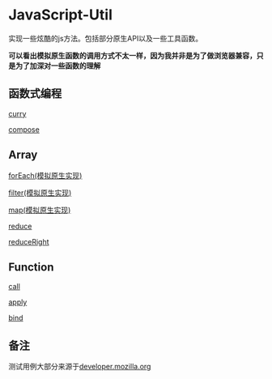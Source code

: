 # JavaScript-Util

实现一些炫酷的js方法。包括部分原生API以及一些工具函数。

**可以看出模拟原生函数的调用方式不太一样，因为我并非是为了做浏览器兼容，只是为了加深对一些函数的理解**

## 函数式编程

[curry](./fp/curry.js)

[compose](./fp/compose.js)

## Array

[forEach(模拟原生实现)](./array/forEach.js)

[filter(模拟原生实现)](./array/filter.js)

[map(模拟原生实现)](./array/map.js)

[reduce](./array/reduce.js)

[reduceRight](./array/reduceRight.js)

## Function

[call](./function/call.js)

[apply](./function/apply.js)

[bind](./function/bind.js)

## 备注

测试用例大部分来源于[developer.mozilla.org](https://developer.mozilla.org/zh-CN/)
